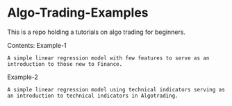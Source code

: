 # Algo-Trading-Examples
This is a repo holding a tutorials on algo trading for beginners.

Contents:
  Example-1
  
    A simple linear regression model with few features to serve as an introduction to those new to Finance.
    
  Example-2
  
    A simple linear regression model using technical indicators serving as an introduction to technical indicators in Algotrading.

